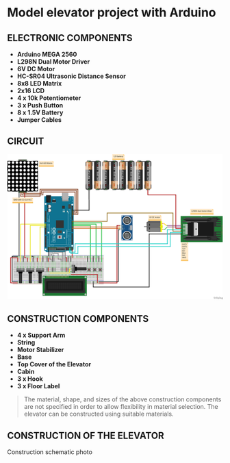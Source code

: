# Model elevator project with Arduino

## ELECTRONIC COMPONENTS
- **Arduino MEGA 2560**  
- **L298N Dual Motor Driver**  
- **6V DC Motor**  
- **HC-SR04 Ultrasonic Distance Sensor**  
- **8x8 LED Matrix**  
- **2x16 LCD**  
- **4 x 10k Potentiometer**  
- **3 x Push Button**  
- **8 x 1.5V Battery**  
- **Jumper Cables**

## CIRCUIT
![Circuit view](circuit_view.png)

## CONSTRUCTION COMPONENTS
- **4 x Support Arm**  
- **String**  
- **Motor Stabilizer**  
- **Base**  
- **Top Cover of the Elevator**  
- **Cabin**  
- **3 x Hook**  
- **3 x Floor Label**  

> The material, shape, and sizes of the above construction components are not specified in order to allow flexibility in material selection. The elevator can be constructed using suitable materials.

## CONSTRUCTION OF THE ELEVATOR
Construction schematic photo